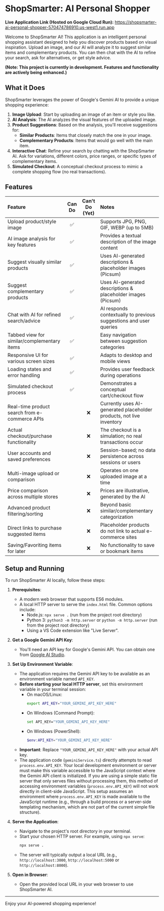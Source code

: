 # ShopSmarter: AI Personal Shopper

**Live Application Link (Hosted on Google Cloud Run):** https://shopsmarter-ai-personal-shopper-570474786910.us-west1.run.app

Welcome to ShopSmarter AI! This application is an intelligent personal shopping assistant designed to help you discover products based on visual inspiration. Upload an image, and our AI will analyze it to suggest similar items and complementary products. You can then chat with the AI to refine your search, ask for alternatives, or get style advice.

**(Note: This project is currently in development. Features and functionality are actively being enhanced.)**

## What it Does

ShopSmarter leverages the power of Google's Gemini AI to provide a unique shopping experience:

1.  **Image Upload**: Start by uploading an image of an item or style you like.
2.  **AI Analysis**: The AI analyzes the visual features of the uploaded image.
3.  **Product Suggestions**: Based on the analysis, you'll receive suggestions for:
    *   **Similar Products**: Items that closely match the one in your image.
    *   **Complementary Products**: Items that would go well with the main item.
4.  **Interactive Chat**: Refine your search by chatting with the ShopSmarter AI. Ask for variations, different colors, price ranges, or specific types of complementary items.
5.  **Simulated Checkout**: A conceptual checkout process to mimic a complete shopping flow (no real transactions).

## Features

| Feature                                       | Can Do | Can't Do (Yet) | Notes                                                                 |
| :-------------------------------------------- | :----: | :------------: | :-------------------------------------------------------------------- |
| Upload product/style image                    |   ✅   |                | Supports JPG, PNG, GIF, WEBP (up to 5MB)                              |
| AI image analysis for key features            |   ✅   |                | Provides a textual description of the image content                   |
| Suggest visually similar products             |   ✅   |                | Uses AI-generated descriptions & placeholder images (Picsum)         |
| Suggest complementary products                |   ✅   |                | Uses AI-generated descriptions & placeholder images (Picsum)         |
| Chat with AI for refined search/advice        |   ✅   |                | AI responds contextually to previous suggestions and user queries     |
| Tabbed view for similar/complementary items   |   ✅   |                | Easy navigation between suggestion categories                         |
| Responsive UI for various screen sizes        |   ✅   |                | Adapts to desktop and mobile views                                    |
| Loading states and error handling             |   ✅   |                | Provides user feedback during operations                              |
| Simulated checkout process                    |   ✅   |                | Demonstrates a conceptual cart/checkout flow                           |
| Real-time product search from e-commerce APIs |        |       ❌       | Currently uses AI-generated placeholder products, not live inventory   |
| Actual checkout/purchase functionality        |        |       ❌       | The checkout is a simulation; no real transactions occur             |
| User accounts and saved preferences           |        |       ❌       | Session-based; no data persistence across sessions or users          |
| Multi-image upload or comparison              |        |       ❌       | Operates on one uploaded image at a time                             |
| Price comparison across multiple stores       |        |       ❌       | Prices are illustrative, generated by the AI                         |
| Advanced product filtering/sorting            |        |       ❌       | Beyond basic similar/complementary categorization                    |
| Direct links to purchase suggested items      |        |       ❌       | Placeholder products do not link to actual e-commerce sites          |
| Saving/Favoriting items for later             |        |       ❌       | No functionality to save or bookmark items                            |

## Setup and Running

To run ShopSmarter AI locally, follow these steps:

1.  **Prerequisites**:
    *   A modern web browser that supports ES6 modules.
    *   A local HTTP server to serve the `index.html` file. Common options include:
        *   Node.js: `npx serve .` (run from the project root directory)
        *   Python 3: `python3 -m http.server` or `python -m http.server` (run from the project root directory)
        *   Using a VS Code extension like "Live Server".

2.  **Get a Google Gemini API Key**:
    *   You'll need an API key for Google's Gemini API. You can obtain one from [Google AI Studio](https://aistudio.google.com/app/apikey).

3.  **Set Up Environment Variable**:
    *   The application requires the Gemini API key to be available as an environment variable named `API_KEY`.
    *   **Before starting your local HTTP server**, set this environment variable in your terminal session:
        *   On macOS/Linux:
            ```bash
            export API_KEY="YOUR_GEMINI_API_KEY_HERE"
            ```
        *   On Windows (Command Prompt):
            ```bash
            set API_KEY="YOUR_GEMINI_API_KEY_HERE"
            ```
        *   On Windows (PowerShell):
            ```powershell
            $env:API_KEY="YOUR_GEMINI_API_KEY_HERE"
            ```
    *   **Important**: Replace `"YOUR_GEMINI_API_KEY_HERE"` with your actual API key.
    *   The application code (`geminiService.ts`) directly attempts to read `process.env.API_KEY`. Your local development environment or server must make this variable accessible to the JavaScript context where the Gemini API client is initialized. If you are using a simple static file server that only serves files without processing them, this method of accessing environment variables (`process.env.API_KEY`) will not work directly in client-side JavaScript. This setup assumes an environment where `process.env.API_KEY` is made available to the JavaScript runtime (e.g., through a build process or a server-side templating mechanism, which are not part of the current simple file structure).

4.  **Serve the Application**:
    *   Navigate to the project's root directory in your terminal.
    *   Start your chosen HTTP server. For example, using `npx serve`:
        ```bash
        npx serve .
        ```
    *   The server will typically output a local URL (e.g., `http://localhost:3000`, `http://localhost:5000` or `http://localhost:8000`).

5.  **Open in Browser**:
    *   Open the provided local URL in your web browser to use ShopSmarter AI.

---

Enjoy your AI-powered shopping experience!
